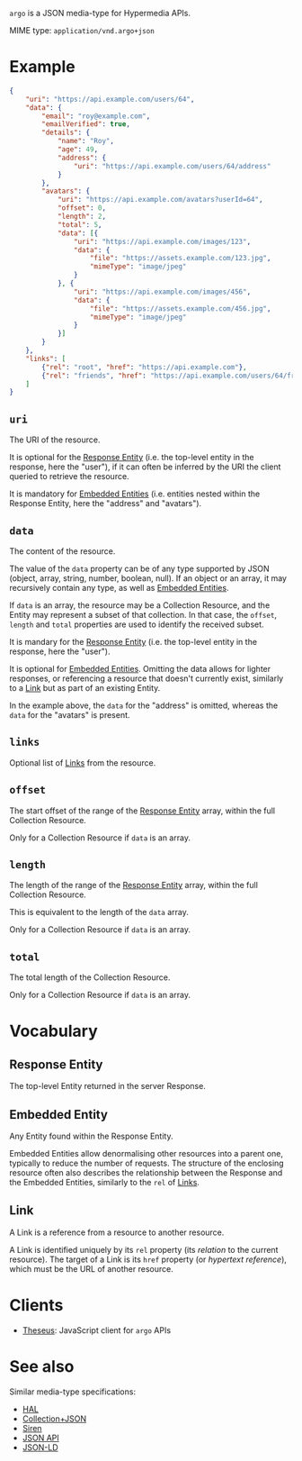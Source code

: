`argo` is a JSON media-type for Hypermedia APIs.

MIME type: `application/vnd.argo+json`

# Example

``` json
{
    "uri": "https://api.example.com/users/64",
    "data": {
        "email": "roy@example.com",
        "emailVerified": true,
        "details": {
            "name": "Roy",
            "age": 49,
            "address": {
                "uri": "https://api.example.com/users/64/address"
            }
        },
        "avatars": {
            "uri": "https://api.example.com/avatars?userId=64",
            "offset": 0,
            "length": 2,
            "total": 5,
            "data": [{
                "uri": "https://api.example.com/images/123",
                "data": {
                    "file": "https://assets.example.com/123.jpg",
                    "mimeType": "image/jpeg"
                }
            }, {
                "uri": "https://api.example.com/images/456",
                "data": {
                    "file": "https://assets.example.com/456.jpg",
                    "mimeType": "image/jpeg"
                }
            }]
        }
    },
    "links": [
        {"rel": "root", "href": "https://api.example.com"},
        {"rel": "friends", "href": "https://api.example.com/users/64/friends"}
    ]
}
```

## `uri`

The URI of the resource.

It is optional for the [Response Entity](#response-entity) (i.e. the
top-level entity in the response, here the "user"), if it can often be
inferred by the URI the client queried to retrieve the resource.

It is mandatory for [Embedded Entities](#embedded-entities)
(i.e. entities nested within the Response Entity, here the "address"
and "avatars").

## `data`

The content of the resource.

The value of the `data` property can be of any type supported by JSON
(object, array, string, number, boolean, null).  If an object or an
array, it may recursively contain any type, as well as
[Embedded Entities](#embedded-entities).

If `data` is an array, the resource may be a Collection Resource, and
the Entity may represent a subset of that collection. In that case,
the `offset`, `length` and `total` properties are used to identify the
received subset.

It is mandary for the [Response Entity](#response-entity) (i.e. the
top-level entity in the response, here the "user").

It is optional for [Embedded Entities](#embedded-entities).  Omitting
the data allows for lighter responses, or referencing a resource that
doesn't currently exist, similarly to a [Link](#link) but as part of an
existing Entity.

In the example above, the `data` for the "address" is omitted, whereas
the `data` for the "avatars" is present.

## `links`

Optional list of [Links](#link) from the resource.


## `offset`

The start offset of the range of the
[Response Entity](#response-entity) array, within the full Collection
Resource.

Only for a Collection Resource if `data` is an array.

## `length`

The length of the range of the [Response Entity](#response-entity)
array, within the full Collection Resource.

This is equivalent to the length of the `data` array.

Only for a Collection Resource if `data` is an array.

## `total`

The total length of the Collection Resource.

Only for a Collection Resource if `data` is an array.


# Vocabulary

## Response Entity

The top-level Entity returned in the server Response.

## Embedded Entity

Any Entity found within the Response Entity.

Embedded Entities allow denormalising other resources into a parent
one, typically to reduce the number of requests.  The structure of the
enclosing resource often also describes the relationship between the
Response and the Embedded Entities, similarly to the `rel` of [Links](#link).

## Link

A Link is a reference from a resource to another resource.

A Link is identified uniquely by its `rel` property (its *relation* to
the current resource).  The target of a Link is its `href` property
(or *hypertext reference*), which must be the URL of another resource.


# Clients

- [Theseus](https://github.com/argo-rest/theseus): JavaScript client for `argo` APIs


# See also

Similar media-type specifications:

- [HAL](http://stateless.co/hal_specification.html)
- [Collection+JSON](http://amundsen.com/media-types/collection/)
- [Siren](https://github.com/kevinswiber/siren)
- [JSON API](http://jsonapi.org/)
- [JSON-LD](http://json-ld.org/)
